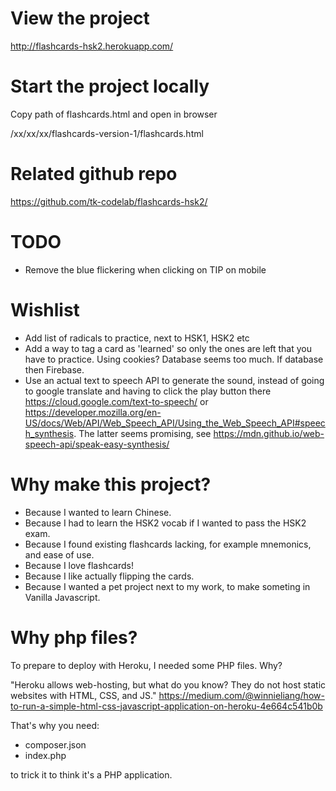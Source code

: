 # View the project

http://flashcards-hsk2.herokuapp.com/

# Start the project locally

Copy path of flashcards.html and open in browser

/xx/xx/xx/flashcards-version-1/flashcards.html

# Related github repo

https://github.com/tk-codelab/flashcards-hsk2/

# TODO

-   Remove the blue flickering when clicking on TIP on mobile

# Wishlist

-   Add list of radicals to practice, next to HSK1, HSK2 etc
-   Add a way to tag a card as 'learned' so only the ones are left that you have to practice. Using cookies? Database seems too much. If database then Firebase.
-   Use an actual text to speech API to generate the sound, instead of going to google translate and having to click the play button there https://cloud.google.com/text-to-speech/ or https://developer.mozilla.org/en-US/docs/Web/API/Web_Speech_API/Using_the_Web_Speech_API#speech_synthesis. The latter seems promising, see https://mdn.github.io/web-speech-api/speak-easy-synthesis/

# Why make this project?

- Because I wanted to learn Chinese.
- Because I had to learn the HSK2 vocab if I wanted to pass the HSK2 exam.
- Because I found existing flashcards lacking, for example mnemonics, and ease of use.
- Because I love flashcards!
- Because I like actually flipping the cards.
- Because I wanted a pet project next to my work, to make someting in Vanilla Javascript.

# Why php files?

To prepare to deploy with Heroku, I needed some PHP files. Why?

"Heroku allows web-hosting, but what do you know? They do not host static websites with HTML, CSS, and JS."
https://medium.com/@winnieliang/how-to-run-a-simple-html-css-javascript-application-on-heroku-4e664c541b0b

That's why you need:

-   composer.json
-   index.php

to trick it to think it's a PHP application.
